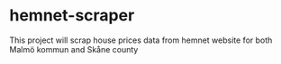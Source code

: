 # hemnet-scraper
 This project will scrap house prices data from hemnet website for both Malmö kommun and Skåne county
